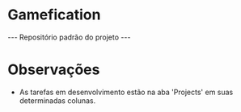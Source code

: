 # Gamefication
--- Repositório padrão do projeto ---

# Observações
* As tarefas em desenvolvimento estão na aba 'Projects' em suas determinadas colunas.
